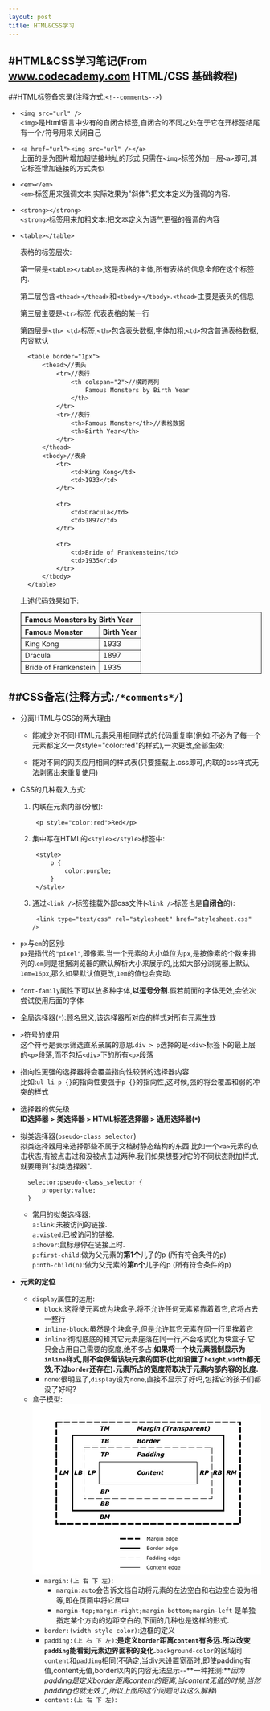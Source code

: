 ```yaml
---
layout: post
title: HTML&CSS学习
---
```


#HTML&CSS学习笔记(From www.codecademy.com HTML/CSS 基础教程)
---
##HTML标签备忘录(注释方式:`<!--comments-->`)

* `<img src="url" />`  
`<img>`是Html语言中少有的自闭合标签,自闭合的不同之处在于它在开标签结尾有一个`/`符号用来关闭自己

* `<a href="url"><img src="url" /></a>`  
上面的是为图片增加超链接地址的形式,只需在`<img>`标签外加一层`<a>`即可,其它标签增加链接的方式类似

* `<em></em>`  
`<em>`标签用来强调文本,实际效果为"斜体":把文本定义为强调的内容.

* `<strong></strong>`  
`<strong>`标签用来加粗文本:把文本定义为语气更强的强调的内容

* `<table></table>`

	表格的标签层次:

	第一层是`<table></table>`,这是表格的主体,所有表格的信息全部在这个标签内.

	第二层包含`<thead></thead>`和`<tbody></tbody>`.`<thead>`主要是表头的信息

	第三层主要是`<tr>`标签,代表表格的某一行

	第四层是`<th> <td>`标签,`<th>`包含表头数据,字体加粗;`<td>`包含普通表格数据,内容默认

		<table border="1px">
			<thead>//表头
				<tr>//表行
					<th colspan="2">//横跨两列
						Famous Monsters by Birth Year
					</th>
				</tr>
				<tr>//表行
					<th>Famous Monster</th>//表格数据
					<th>Birth Year</th>
				</tr>
			</thead>
			<tbody>//表身
				<tr>
					<td>King Kong</td>
					<td>1933</td>     
				</tr>
				
				<tr>
					<td>Dracula</td>
					<td>1897</td>
				</tr>
				
				<tr>
					<td>Bride of Frankenstein</td>
					<td>1935</td>
				</tr>
			</tbody>
		</table>  
	上述代码效果如下:
	<table border="1px">
	<thead>
	<tr>
		<th colspan="2">
			Famous Monsters by Birth Year
		</th>
	</tr>
	<tr>
		<th>Famous Monster</th>
		<th>Birth Year</th>
	</tr>
	</thead>
	<tbody>
		<tr>
		<td>King Kong</td>
		<td>1933</td>     
		</tr>
		<tr>
		<td>Dracula</td>
		<td>1897</td>
		</tr>
		<tr>
		<td>Bride of Frankenstein</td>
		<td>1935</td>
		</tr>
	</tbody>
	</table>

##CSS备忘(注释方式:`/*comments*/`)
---
* 分离HTML与CSS的两大理由

	* 能减少对不同HTML元素采用相同样式的代码重复率(例如:不必为了每一个元素都定义一次style="color:red"的样式),一次更改,全部生效;

	* 能对不同的网页应用相同的样式表(只要挂载上.css即可,内联的css样式无法剥离出来重复使用)  

* CSS的几种载入方式:
	1. 内联在元素内部(分散):

			<p style="color:red">Red</p>
	2. 集中写在HTML的`<style></style>`标签中:

			<style>
				p {
					color:purple;
				}
			</style>
	3. 通过`<link />`标签挂载外部css文件(`<link />`标签也是**自闭合**的):

			<link type="text/css" rel="stylesheet" href="stylesheet.css" />
* `px`与`em`的区别:  
`px`是指代的`"pixel"`,即像素.当一个元素的大小单位为`px`,是按像素的个数来排列的.`em`则是根据浏览器的默认解析大小来展示的,比如大部分浏览器上默认`1em=16px`,那么如果默认值更改,`1em`的值也会变动.

* `font-family`属性下可以放多种字体,**以逗号分割**.假若前面的字体无效,会依次尝试使用后面的字体

* 全局选择器(`*`):顾名思义,该选择器所对应的样式对所有元素生效

* `>`符号的使用  
这个符号是表示筛选直系亲属的意思.`div > p`选择的是`<div>`标签下的最上层的`<p>`段落,而不包括`<div>`下的所有`<p>`段落

* 指向性更强的选择器将会覆盖指向性较弱的选择器内容  
比如:`ul li p {}`的指向性要强于`p {}`的指向性,这时候,强的将会覆盖和弱的冲突的样式

* 选择器的优先级  
**ID选择器 > 类选择器 > HTML标签选择器 > 通用选择器(`*`)**

* 拟类选择器(`pseudo-class selector`)  
拟类选择器用来选择那些不属于文档树静态结构的东西.比如一个`<a>`元素的点击状态,有被点击过和没被点击过两种.我们如果想要对它的不同状态附加样式,就要用到"拟类选择器".

		selector:pseudo-class_selector {
			property:value;
		}  
		
	* 常用的拟类选择器:  
	`a:link`:未被访问的链接.  
	`a:visted`:已被访问的链接.  
	`a:hover`:鼠标悬停在链接上时.  
	`p:first-child`:做为父元素的**第1个**儿子的p  (所有符合条件的p)  
	`p:nth-child(n)`:做为父元素的**第n个**儿子的p  (所有符合条件的p)

* **元素的定位**
	* `display`属性的运用:
		* `block`:这将使元素成为块盒子.将不允许任何元素紧靠着着它,它将占去一整行  
		* `inline-block`:虽然是个块盒子,但是允许其它元素在同一行里挨着它
		* `inline`:彻彻底底的和其它元素座落在同一行,不会格式化为块盒子.它只会占用自己需要的宽度,绝不多占.**如果将一个块元素强制显示为`inline`样式,则不会保留该块元素的面积(比如设置了`height`,`width`都无效,不过`border`还存在).元素所占的宽度将取决于元素内部内容的长度.**
		* `none`:很明显了,`display`设为`none`,直接不显示了好吗,包括它的孩子们都没了好吗?
	* 盒子模型:  
		![盒子模型](images/box-model.png)
		* `margin:(上 右 下 左)`:  
			* `margin:auto`会告诉文档自动将元素的左边空白和右边空白设为相等,即在页面中将它居中
			* `margin-top;margin-right;margin-bottom;margin-left` 是单独指定某个方向的边距空白的,下面的几种也是这样的形式.
		* `border:(width style color)`:边框的定义
		* `padding:(上 右 下 左)`:**是定义`border`距离`content`有多远.所以改变`padding`能看到元素边界面积的变化.**`background-color`的区域同`content`和`padding`相同(不确定,当div未设置宽高时,即使padding有值,content无值,border以内的内容无法显示--**一种推测:***因为padding是定义border距离content的距离,当content无值的时候,当然padding也就无效了,所以上面的这个问题可以这么解释*)
		* `content:(上 右 下 左)`: